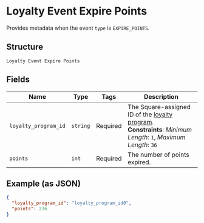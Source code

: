 
# Loyalty Event Expire Points

Provides metadata when the event `type` is `EXPIRE_POINTS`.

## Structure

`Loyalty Event Expire Points`

## Fields

| Name | Type | Tags | Description |
|  --- | --- | --- | --- |
| `loyalty_program_id` | `string` | Required | The Square-assigned ID of the [loyalty program](entity:LoyaltyProgram).<br>**Constraints**: *Minimum Length*: `1`, *Maximum Length*: `36` |
| `points` | `int` | Required | The number of points expired. |

## Example (as JSON)

```json
{
  "loyalty_program_id": "loyalty_program_id0",
  "points": 236
}
```

